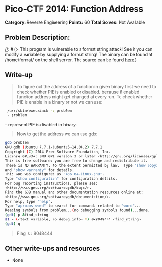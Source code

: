 # Pico-CTF 2014: Function Address

**Category:** Reverse Engineering
**Points:** 60
**Total Solves:** Not Available
## Problem Description:

[//]: # (> This program is vulnerable to a format string attack! See if you can modify a variable by supplying a format string! The binary can be found at /home/format/ on the shell server. The source can be found [here](format.c).)

## Write-up
[//]: # (> Your write up goes here.)
> To figure out the address of a function in given binary first we need to check whether PIE is enabled or disabled, because if enabled function address might get changed at every run.
> To check whether PIE is enable in a binary or not we can use:
```bash
 /usr/sbin/execstack -q problem
 - problem
 ```
\- represent PIE is disabled in binary.

> Now to get the address we can use gdb:

```bash
gdb problem
GNU gdb (Ubuntu 7.7.1-0ubuntu5~14.04.2) 7.7.1
Copyright (C) 2014 Free Software Foundation, Inc.
License GPLv3+: GNU GPL version 3 or later <http://gnu.org/licenses/gpl.html>
This is free software: you are free to change and redistribute it.
There is NO WARRANTY, to the extent permitted by law.  Type "show copying"
and "show warranty" for details.
This GDB was configured as "x86_64-linux-gnu".
Type "show configuration" for configuration details.
For bug reporting instructions, please see:
<http://www.gnu.org/software/gdb/bugs/>.
Find the GDB manual and other documentation resources online at:
<http://www.gnu.org/software/gdb/documentation/>.
For help, type "help".
Type "apropos word" to search for commands related to "word"...
Reading symbols from problem...(no debugging symbols found)...done.
(gdb) p &find_string
$1 = (<text variable, no debug info> *) 0x8048444 <find_string>
(gdb) q
```
> Flag is : 8048444

## Other write-ups and resources

* None
